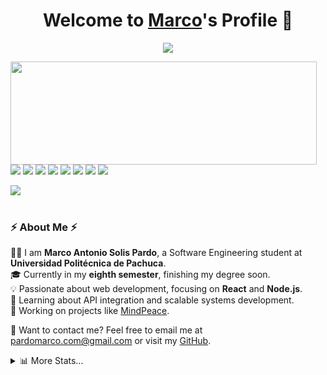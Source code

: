 <p align="center">
  <h1 align="center">Welcome to <a href="https://github.com/Marco">Marco</a>'s Profile 👋</h1>
</p>

<p align="center">
  <a align="center" href="https://github.com/DenverCoder1/readme-typing-svg">
    <img src="https://readme-typing-svg.herokuapp.com?&font=IBM+Plex+Sans&color=F72EE2&size=25&lines=Welcome+to+my+GitHub+Profile!;I'm+a+Software+Engineering+Student;I+enjoy+learning+new+technologies;I'm+currently+working+on+MindPeace" />
  </a>
</p>

<p>
  <img align="left" width="490" height="165" src="https://github-readme-stats.vercel.app/api?username=Marco&show_icons=true&hide_border=false&line_height=20&title_color=f69673&icon_color=1b93c9&show_owner=true"/>
</p>

<p>
  <img src="https://img.shields.io/badge/-Visual%20Studio%20Code-23A9F2?style=flat-square&logo=Visual%20Studio%20Code&logoColor=white"/>
  <img src="https://img.shields.io/badge/-Github-181717?style=flat-square&logo=GitHub&logoColor=white"/>
  <img src="https://img.shields.io/badge/-Git-F44D27?style=flat-square&logo=Git&logoColor=white"/>
  <img src="https://img.shields.io/badge/-MySQL-F29111?style=flat-square&logo=MySQL&logoColor=white"/>
  <img src="https://img.shields.io/badge/-HTML5-E34F26?style=flat-square&logo=HTML5&logoColor=white"/>
  <img src="https://img.shields.io/badge/-CSS3-1572B6?style=flat-square&logo=CSS3&logoColor=white"/>
  <img src="https://img.shields.io/badge/-JavaScript-F7DF1E?style=flat-square&logo=JavaScript&logoColor=black"/>
  <img src="https://img.shields.io/badge/-React-61DAFB?style=flat-square&logo=React&logoColor=black"/>
</p>

<img src="http://views.whatilearened.today/views/github/Marco/views.svg"/>
<br><br>
<h3>⚡️ About Me ⚡️</h3>
<p>
  🧑‍💻 I am <strong>Marco Antonio Solis Pardo</strong>, a Software Engineering student at <strong>Universidad Politécnica de Pachuca</strong>.<br/>
  🎓 Currently in my <strong>eighth semester</strong>, finishing my degree soon.<br/>
  💡 Passionate about web development, focusing on <strong>React</strong> and <strong>Node.js</strong>.<br/>
  🌱 Learning about API integration and scalable systems development.<br/>
  📌 Working on projects like <a href="https://mindpeace-one.vercel.app/Intro">MindPeace</a>.<br/>
</p>

<p>
  🔗 Want to contact me? Feel free to email me at <a href="mailto:pardomarco.com@gmail.com">pardomarco.com@gmail.com</a> or visit my <a href="https://github.com/Marco">GitHub</a>.
</p>

<details>
  <summary>📊 More Stats...</summary>

  ![Profile Views](http://img.shields.io/badge/Profile%20Views-304-blue)

  **🐱 My GitHub Stats** 

  > 🏆 Contributions this year:  
  > 📦 GitHub Storage Used: 0 Bytes  
  > 📜 Public Repositories: 5  
  > 🔑 Private Repositories: 2  

  **⏳ Recent Coding Activity** 

  ```text
  🌞 Morning    58 commits     ██░░░░░░░░░░░░░░░░░░░░░░░   8.0% 
  🌆 Afternoon  364 commits    ████████████░░░░░░░░░░░░░   50.21% 
  🌃 Night      256 commits    ████████░░░░░░░░░░░░░░░░░   35.31% 
  🌙 Late Night 47 commits     █░░░░░░░░░░░░░░░░░░░░░░░░   6.48%



